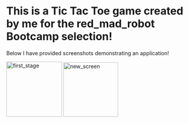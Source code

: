 # This is a Tic Tac Toe game created by me for the red_mad_robot Bootcamp selection!

Below I have provided screenshots demonstrating an application!

<img width="147" alt="first_stage" src="https://user-images.githubusercontent.com/68735860/218304967-170220d7-0010-4934-902b-a0b380abf96a.png">
<img width="145" alt="new_screen" src="https://user-images.githubusercontent.com/68735860/218305155-f58cef67-f6ae-4cdc-874c-6a60775fe7fe.png">

